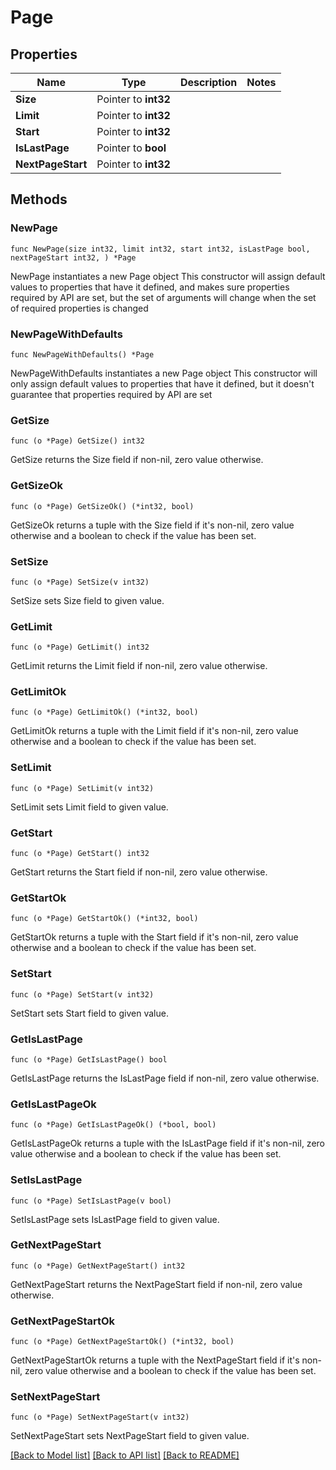 # Page

## Properties

Name | Type | Description | Notes
------------ | ------------- | ------------- | -------------
**Size** | Pointer to **int32** |  | 
**Limit** | Pointer to **int32** |  | 
**Start** | Pointer to **int32** |  | 
**IsLastPage** | Pointer to **bool** |  | 
**NextPageStart** | Pointer to **int32** |  | 

## Methods

### NewPage

`func NewPage(size int32, limit int32, start int32, isLastPage bool, nextPageStart int32, ) *Page`

NewPage instantiates a new Page object
This constructor will assign default values to properties that have it defined,
and makes sure properties required by API are set, but the set of arguments
will change when the set of required properties is changed

### NewPageWithDefaults

`func NewPageWithDefaults() *Page`

NewPageWithDefaults instantiates a new Page object
This constructor will only assign default values to properties that have it defined,
but it doesn't guarantee that properties required by API are set

### GetSize

`func (o *Page) GetSize() int32`

GetSize returns the Size field if non-nil, zero value otherwise.

### GetSizeOk

`func (o *Page) GetSizeOk() (*int32, bool)`

GetSizeOk returns a tuple with the Size field if it's non-nil, zero value otherwise
and a boolean to check if the value has been set.

### SetSize

`func (o *Page) SetSize(v int32)`

SetSize sets Size field to given value.


### GetLimit

`func (o *Page) GetLimit() int32`

GetLimit returns the Limit field if non-nil, zero value otherwise.

### GetLimitOk

`func (o *Page) GetLimitOk() (*int32, bool)`

GetLimitOk returns a tuple with the Limit field if it's non-nil, zero value otherwise
and a boolean to check if the value has been set.

### SetLimit

`func (o *Page) SetLimit(v int32)`

SetLimit sets Limit field to given value.


### GetStart

`func (o *Page) GetStart() int32`

GetStart returns the Start field if non-nil, zero value otherwise.

### GetStartOk

`func (o *Page) GetStartOk() (*int32, bool)`

GetStartOk returns a tuple with the Start field if it's non-nil, zero value otherwise
and a boolean to check if the value has been set.

### SetStart

`func (o *Page) SetStart(v int32)`

SetStart sets Start field to given value.


### GetIsLastPage

`func (o *Page) GetIsLastPage() bool`

GetIsLastPage returns the IsLastPage field if non-nil, zero value otherwise.

### GetIsLastPageOk

`func (o *Page) GetIsLastPageOk() (*bool, bool)`

GetIsLastPageOk returns a tuple with the IsLastPage field if it's non-nil, zero value otherwise
and a boolean to check if the value has been set.

### SetIsLastPage

`func (o *Page) SetIsLastPage(v bool)`

SetIsLastPage sets IsLastPage field to given value.


### GetNextPageStart

`func (o *Page) GetNextPageStart() int32`

GetNextPageStart returns the NextPageStart field if non-nil, zero value otherwise.

### GetNextPageStartOk

`func (o *Page) GetNextPageStartOk() (*int32, bool)`

GetNextPageStartOk returns a tuple with the NextPageStart field if it's non-nil, zero value otherwise
and a boolean to check if the value has been set.

### SetNextPageStart

`func (o *Page) SetNextPageStart(v int32)`

SetNextPageStart sets NextPageStart field to given value.



[[Back to Model list]](../README.md#documentation-for-models) [[Back to API list]](../README.md#documentation-for-api-endpoints) [[Back to README]](../README.md)


